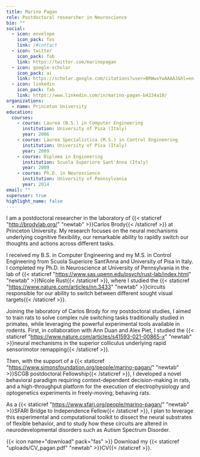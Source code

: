 ```yaml
---
title: Marino Pagan
role: Postdoctoral researcher in Neuroscience
bio: ""
social:
  - icon: envelope
    icon_pack: fas
    link: /#contact
  - icon: twitter
    icon_pack: fab
    link: https://twitter.com/marinopagan
  - icon: google-scholar
    icon_pack: ai
    link: https://scholar.google.com/citations?user=BRWwxYwAAAAJ&hl=en
  - icon: linkedin
    icon_pack: fab
    link: https://www.linkedin.com/in/marino-pagan-b4234a10/
organizations:
  - name: Princeton University
education:
  courses:
    - course: Laurea (B.S.) in Computer Engineering
      institution: University of Pisa (Italy)
      year: 2006
    - course: Laurea Specialistica (M.S.) in Control Engineering
      institution: University of Pisa (Italy)
      year: 2009
    - course: Diploma in Engineering
      institution: Scuola Superiore Sant'Anna (Italy)
      year: 2009
    - course: Ph.D. in Neuroscience
      institution: University of Pennsylvania
      year: 2014
email: ""
superuser: true
highlight_name: false
---
```

I am a postdoctoral researcher in the laboratory of {{< staticref "http://brodylab.org/" "newtab" >}}Carlos Brody{{< /staticref >}} at Princeton University. My research focuses on the neural mechanisms underlying cognitive flexibility, our remarkable ability to rapidly switch our thoughts and actions across different tasks.

I received my B.S. in Computer Engineering and my M.S. in Control Engineering from Scuola Superiore Sant’Anna and University of Pisa in Italy. I completed my Ph.D. in Neuroscience at University of Pennsylvania in the lab of {{< staticref "https://www.sas.upenn.edu/psych/rust-lab/index.html" "newtab" >}}Nicole Rust{{< /staticref >}}, where I studied the {{< staticref "https://www.nature.com/articles/nn.3433" "newtab" >}}circuits responsible for our ability to switch between different sought visual targets{{< /staticref >}}.

Joining the laboratory of Carlos Brody for my postdoctoral studies, I aimed to train rats to solve complex rule switching tasks traditionally studied in primates, while leveraging the powerful experimental tools available in rodents. First, in collaboration with Ann Duan and Alex Piet, I studied the {{< staticref "https://www.nature.com/articles/s41593-021-00865-x" "newtab" >}}neural mechanisms in the superior colliculus underlying rapid sensorimotor remapping{{< /staticref >}}.

Then, with the support of a {{< staticref "https://www.simonsfoundation.org/people/marino-pagan/" "newtab" >}}SCGB postdoctoral Fellowship{{< /staticref >}}, I developed a novel behavioral paradigm requiring context-dependent decision-making in rats, and a high-throughput platform for the execution of electrophysiology and optogenetics experiments in freely-moving, behaving rats. 

As a {{< staticref "https://www.sfari.org/people/marino-pagan/" "newtab" >}}SFARI Bridge to Independence Fellow{{< /staticref >}}, I plan to leverage this experimental and computational toolkit to dissect the neural substrates of flexible behavior, and to study how these circuits are altered in neurodevelopmental disorders such as Autism Spectrum Disorder.


{{< icon name="download" pack="fas" >}} Download my {{< staticref "uploads/CV_pagan.pdf" "newtab" >}}CV{{< /staticref >}}.
